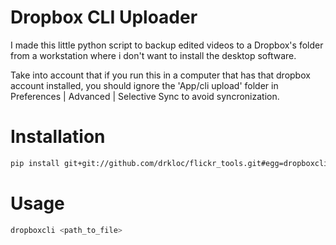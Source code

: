 # Dropbox CLI Uploader

I made this little python script to backup edited videos to a Dropbox's folder from a workstation where i don't want to install the desktop software.

Take into account that if you run this in a computer that has that dropbox account installed, you should ignore the 'App/cli upload' folder in Preferences | Advanced | Selective Sync to avoid syncronization.

# Installation

```bash
pip install git+git://github.com/drkloc/flickr_tools.git#egg=dropboxcli
```

# Usage

```bash
dropboxcli <path_to_file>
```